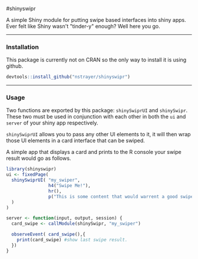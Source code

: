 #shinyswipr

A simple Shiny module for putting swipe based interfaces into shiny apps. Ever felt like Shiny wasn't "tinder-y" enough? Well here you go. 

---

### Installation 

This package is currently not on CRAN so the only way to install it is using github.

```r
devtools::install_github("nstrayer/shinyswipr")
```

---

### Usage

Two functions are exported by this package: `shinySwiprUI` and `shinySwipr`. These two must be used in conjunction with each other in both the `ui` and `server` of your shiny app respectively. 

`shinySwiprUI` allows you to pass any other UI elements to it, it will then wrap those UI elements in a card interface that can be swiped. 

A simple app that displays a card and prints to the R console your swipe result would go as follows. 

```r
library(shinyswipr)
ui <- fixedPage(
  shinySwiprUI( "my_swiper",
                h4("Swipe Me!"),
                hr(),
                p("This is some content that would warrent a good swipe")
  )
)

server <- function(input, output, session) {
  card_swipe <- callModule(shinySwipr, "my_swiper")

  observeEvent( card_swipe(),{
    print(card_swipe) #show last swipe result. 
  }) 
}
```

